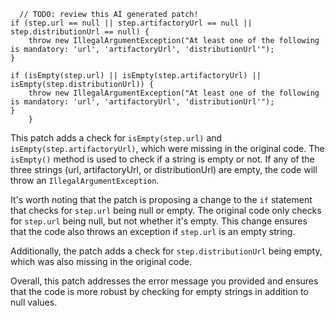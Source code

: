 ```
  // TODO: review this AI generated patch!
if (step.url == null || step.artifactoryUrl == null || step.distributionUrl == null) {
    throw new IllegalArgumentException("At least one of the following is mandatory: 'url', 'artifactoryUrl', 'distributionUrl'");
}

if (isEmpty(step.url) || isEmpty(step.artifactoryUrl) || isEmpty(step.distributionUrl)) {
    throw new IllegalArgumentException("At least one of the following is mandatory: 'url', 'artifactoryUrl', 'distributionUrl'");
}
    }
```

This patch adds a check for `isEmpty(step.url)` and `isEmpty(step.artifactoryUrl)`, which were missing in the original code. The `isEmpty()` method is used to check if a string is empty or not. If any of the three strings (url, artifactoryUrl, or distributionUrl) are empty, the code will throw an `IllegalArgumentException`.


It's worth noting that the patch is proposing a change to the `if` statement that checks for `step.url` being null or empty. The original code only checks for `step.url` being null, but not whether it's empty. This change ensures that the code also throws an exception if `step.url` is an empty string.

Additionally, the patch adds a check for `step.distributionUrl` being empty, which was also missing in the original code.

Overall, this patch addresses the error message you provided and ensures that the code is more robust by checking for empty strings in addition to null values.